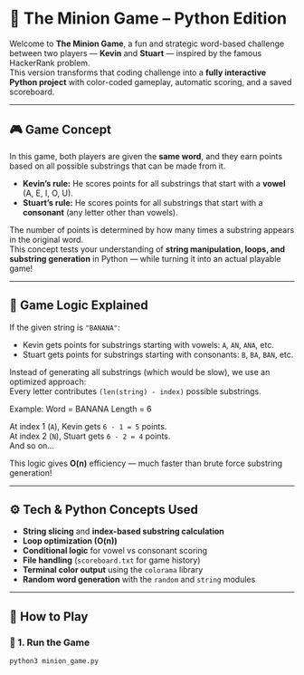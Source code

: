 # 🧠 The Minion Game – Python Edition  

Welcome to **The Minion Game**, a fun and strategic word-based challenge between two players — **Kevin** and **Stuart** — inspired by the famous HackerRank problem.  
This version transforms that coding challenge into a **fully interactive Python project** with color-coded gameplay, automatic scoring, and a saved scoreboard.  

---

## 🎮 Game Concept  

In this game, both players are given the **same word**, and they earn points based on all possible substrings that can be made from it.  

- **Kevin’s rule:** He scores points for all substrings that start with a **vowel** (A, E, I, O, U).  
- **Stuart’s rule:** He scores points for all substrings that start with a **consonant** (any letter other than vowels).  

The number of points is determined by how many times a substring appears in the original word.  
This concept tests your understanding of **string manipulation, loops, and substring generation** in Python — while turning it into an actual playable game!

---

## 🧩 Game Logic Explained  

If the given string is `"BANANA"`:
- Kevin gets points for substrings starting with vowels: `A`, `AN`, `ANA`, etc.
- Stuart gets points for substrings starting with consonants: `B`, `BA`, `BAN`, etc.

Instead of generating all substrings (which would be slow), we use an optimized approach:  
Every letter contributes `(len(string) - index)` possible substrings.  

Example: Word = BANANA
Length = 6

At index 1 (`A`), Kevin gets `6 - 1 = 5` points.  
At index 2 (`N`), Stuart gets `6 - 2 = 4` points.  
And so on...  

This logic gives **O(n)** efficiency — much faster than brute force substring generation!

---

## ⚙️ Tech & Python Concepts Used  

- **String slicing** and **index-based substring calculation**  
- **Loop optimization (O(n))**  
- **Conditional logic** for vowel vs consonant scoring  
- **File handling** (`scoreboard.txt` for game history)  
- **Terminal color output** using the `colorama` library  
- **Random word generation** with the `random` and `string` modules  

---

## 🚀 How to Play  

### 🧱 1. Run the Game  
```bash
python3 minion_game.py

